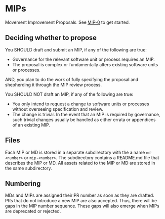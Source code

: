 # MIPs
Movement Improvement Proposals. See [MIP-0](./MIP/mip-0) to get started.

## Deciding whether to propose
You SHOULD draft and submit an MIP, if any of the following are true:
- Governance for the relevant software unit or process requires an MIP.
- The proposal is complex or fundamentally alters existing software units or processes.

AND, you plan to do the work of fully specifying the proposal and shepherding it through the MIP review process. 

You SHOULD NOT draft an MIP, if any of the following are true:
- You only intend to request a change to software units or processes without overseeing specification and review.
- The change is trivial. In the event that an MIP is required by governance, such trivial changes usually be handled as either errata or appendices of an existing MIP. 

## Files
Each MIP or MD is stored in a separate subdirectory with the a name `md-<number>` or `mip-<number>`. The subdirectory contains a README.md file that describes the MIP or MD. All assets related to the MIP or MD are stored in the same subdirectory.

## Numbering
MDs and MIPs are assigned their PR number as soon as they are drafted. PRs that do not introduce a new MIP are also accepted. Thus, there will be gaps in the MIP number sequence. These gaps will also emerge when MIPs are deprecated or rejected.